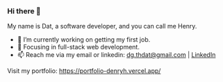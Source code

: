 ### Hi there 👋

My name is Dat, a software developer, and you can call me Henry.

- 🔭 I’m currently working on getting my first job.
- 🌱 Focusing in full-stack web development.
- 📫 Reach me via my email or linkedin: [dg.thdat@gmail.com](mailto:dg.thdat@gmail.com) | [LinkedIn](https://www.linkedin.com/in/dgthanhdat/)

Visit my portfolio: https://portfolio-denryh.vercel.app/
